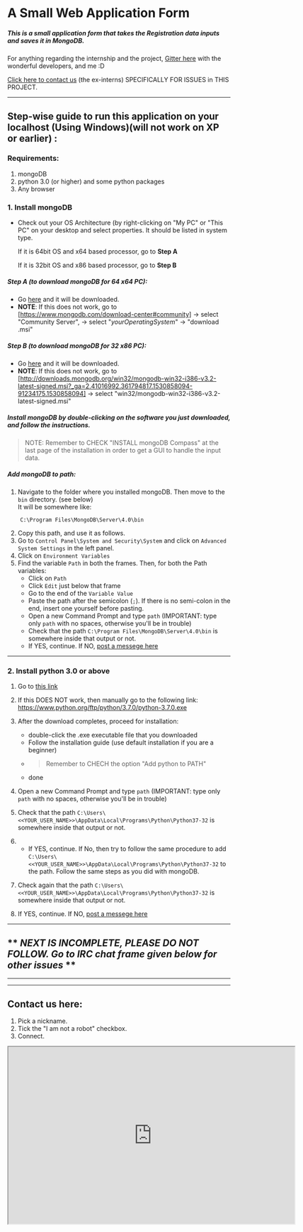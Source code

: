 # A Small Web Application Form

##### This is a small application form that takes the Registration data inputs and saves it in MongoDB.


For anything regarding the internship and the project, [Gitter here](https://gitter.im/SERlyInterns/web-dev-application-form?utm_source=share-link&utm_medium=link&utm_campaign=share-link) with the wonderful developers, and me :D

[Click here to contact us](https://webchat.freenode.net/?channels=%23serly_internship_portal&uio=d4) (the ex-interns) SPECIFICALLY FOR ISSUES in THIS PROJECT.

***

## Step-wise guide to run this application on your localhost (Using Windows)(will not work on XP or earlier) :

### Requirements:
1. mongoDB
2. python 3.0 (or higher) and some python packages
3. Any browser

### 1. Install mongoDB
* Check out your OS Architecture (by right-clicking on "My PC" or "This PC" on your desktop and select properties.
It should be listed in system type.


  If it is 64bit OS and x64 based processor, go to **Step A**
  
  
  If it is 32bit OS and x86 based processor, go to **Step B**
  

##### Step A (to download mongoDB for 64 x64 PC):
* Go [here](https://www.mongodb.com/dr/fastdl.mongodb.org/win32/mongodb-win32-x86_64-2008plus-ssl-4.0.0-signed.msi/download) and it will be downloaded.
* **NOTE**: If this does not work, go to [https://www.mongodb.com/download-center#community] -> select "Community Server", -> select "*yourOperatingSystem*" -> "download .msi"

##### Step B (to download mongoDB for 32 x86 PC): 
* Go [here](http://downloads.mongodb.org/win32/mongodb-win32-i386-v3.2-latest-signed.msi?_ga=2.41016992.361794817.1530858094-91234175.1530858094) and it will be downloaded.
* **NOTE**: If this does not work, go to [http://downloads.mongodb.org/win32/mongodb-win32-i386-v3.2-latest-signed.msi?_ga=2.41016992.361794817.1530858094-91234175.1530858094] -> select "win32/mongodb-win32-i386-v3.2-latest-signed.msi"

##### Install mongoDB by double-clicking on the software you just downloaded, and follow the instructions.

> NOTE: Remember to CHECK "INSTALL mongoDB Compass" at the last page of the installation in order to get a GUI to handle the input data.

##### Add mongoDB to path:

1. Navigate to the folder where you installed mongoDB. Then move to the ```bin``` directory. (see below)  
It will be somewhere like:  
```
	C:\Program Files\MongoDB\Server\4.0\bin
```
2. Copy this path, and use it as follows.
3. Go to ```Control Panel\System and Security\System``` and click on ```Advanced System Settings``` in the left panel.
4. Click on 	```Environment Variables```
5. Find the variable ```Path``` in both the frames. Then,  for both the Path variables:
	* Click on ```Path```
	* Click ```Edit``` just below that frame
	* Go to the end of the ```Variable Value```
	* Paste the path after the semicolon (```;```). If there is no semi-colon in the end, insert one yourself before pasting.
	* Open a new Command Prompt and type ```path``` (IMPORTANT: type only ```path``` with no spaces,  otherwise you'll be in trouble)
	* Check that the path ```C:\Program Files\MongoDB\Server\4.0\bin``` is somewhere inside that output or not.
	* If YES, continue. If NO,  [post a messege here](https://webchat.freenode.net/?channels=%23serly_internship_portal&uio=d4)

***

### 2. Install python 3.0 or above

1. Go to [this link](https://www.python.org/ftp/python/3.7.0/python-3.7.0.exe)
2. If this DOES NOT work, then manually go to the following link:   
	https://www.python.org/ftp/python/3.7.0/python-3.7.0.exe     

3. After the download completes, proceed for installation:	
	* double-click the .exe executable file that you downloaded
	* Follow the installation guide (use default installation if you are a beginner)
	* > Remember to CHECH the option "Add python to PATH"
	* done

4. Open a new Command Prompt and type ```path``` (IMPORTANT: type only ```path``` with no spaces,  otherwise you'll be in trouble)
5. Check that the path ```C:\Users\<<YOUR_USER_NAME>>\AppData\Local\Programs\Python\Python37-32``` is somewhere inside that output or not.
6. * If YES, continue. If No, then try to follow the same procedure to add ```C:\Users\<<YOUR_USER_NAME>>\AppData\Local\Programs\Python\Python37-32``` to the path. Follow the same steps as you did with mongoDB.
7. Check again that the path ```C:\Users\<<YOUR_USER_NAME>>\AppData\Local\Programs\Python\Python37-32``` is somewhere inside that output or not.
8. If YES, continue. If NO, [post a messege here](https://webchat.freenode.net/?channels=%23serly_internship_portal&uio=d4)



***
## ** *NEXT IS INCOMPLETE,  PLEASE DO NOT FOLLOW. Go to IRC chat frame given below for other issues* **

***
***

## Contact us here:
1. Pick a nickname.
2. Tick the "I am not a robot" checkbox.
3. Connect.

<iframe src="https://webchat.freenode.net?channels=%23serly_internship_portal&uio=d4" width="647" height="400"></iframe>
